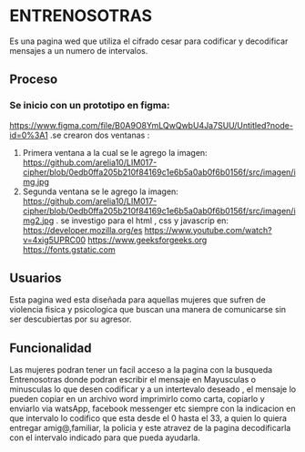 # ENTRENOSOTRAS
Es una pagina wed que utiliza el cifrado cesar para codificar y decodificar mensajes a un numero de  intervalos.
## Proceso
### Se inicio con un prototipo en figma:
https://www.figma.com/file/B0A9O8YmLQwQwbU4Ja7SUU/Untitled?node-id=0%3A1
.se crearon dos ventanas :
 1. Primera ventana a la cual se le agrego la imagen:
https://github.com/arelia10/LIM017-cipher/blob/0edb0ffa205b210f84169c1e6b5a0ab0f6b0156f/src/imagen/img.jpg
 2. Segunda ventana se le agrego la imagen:
https://github.com/arelia10/LIM017-cipher/blob/0edb0ffa205b210f84169c1e6b5a0ab0f6b0156f/src/imagen/img2.jpg
. se investigo para el html , css y javascrip en:
https://developer.mozilla.org/es
https://www.youtube.com/watch?v=4xig5UPRC00
https://www.geeksforgeeks.org
https://fonts.gstatic.com
## Usuarios
Esta pagina wed esta diseñada  para aquellas mujeres que sufren de violencia fisica y psicologica que buscan una manera de comunicarse sin ser descubiertas por su agresor.
## Funcionalidad
Las mujeres podran tener un facil acceso a la pagina con  la busqueda Entrenosotras  donde podran  escribir el mensaje en Mayusculas o minusculas lo que desen codificar y  a un intertevalo deseado , el mensaje lo pueden copiar en  un archivo word imprimirlo como carta, copiarlo y enviarlo via watsApp, facebook messenger etc siempre con la indicacion en que intervalo lo codifico  que esta  desde el 0 hasta el 33, a quien lo quiera entregar amig@,familiar, la policia y este atravez de la pagina decodificarla con el intervalo indicado para que pueda ayudarla.